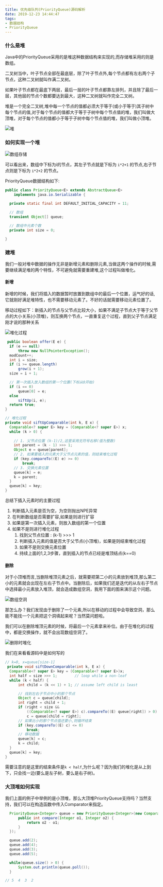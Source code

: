 ```yaml
---
title: 优先级队列(PriorityQueue)源码解析
date: 2019-12-23 14:44:47
tags:
- 数据结构
- PriorityQueue
---
```


### 什么是堆

Java中的PriorityQueue采用的是堆这种数据结构来实现的,而存储堆采用的则是数组。

二叉树当中，叶子节点全部在最底层，除了叶子节点外,每个节点都有左右两个子节点，这种二叉树就叫作满二叉树。

如果叶子节点都在最底下两层，最后一层的叶子节点都靠左排列，并且除了最后一层，其他层的节点个数都要达到最大，这种二叉树就叫作完全二叉树。

堆是一个完全二叉树,堆中每一个节点的值都必须大于等于(或小于等于)其子树中每个节点的值,对于每个节点的值都大于等于子树中每个节点值的堆，我们叫做大顶堆，对于每个节点的值都小于等于子树中每个节点值的堆，我们叫做小顶堆。

![堆](/images/java/big-small-heap.png)

<!--more-->

### 如何实现一个堆

![数组存储](/images/java/store-heap.png)

可以看出来，数组中下标为i的节点，其左子节点就是下标为 `i*2+1` 的节点,右子节点则是下标为 `i*2+2` 的节点。

PriorityQueue数据结构如下:

```java
public class PriorityQueue<E> extends AbstractQueue<E>
    implements java.io.Serializable {
  
  private static final int DEFAULT_INITIAL_CAPACITY = 11;

  // 数组
  transient Object[] queue;

  // 数组中元素个数
  private int size = 0;

}

```

### 建堆

我们一般对堆中数据的操作无非是新增元素和删除元素,当做这两个操作的时候,需要继续满足堆的两个特性，不可避免就需要重建堆,这个过程叫做堆化。


#### 新增

新增的时候，我们将插入的数据暂时放置到数组中的最后一个位置，运气好的话,它就刚好满足堆特性，也不需要移动元素了。不好的话就需要移动元素位置了。

移动过程如下：新插入的节点与父节点比较大小，如果不满足子节点大于等于父节点的大小关系(小顶堆)，则互换两个节点，一直重复这个过程，直到父子节点满足刚才说的那种关系

![堆化过程](/images/java/heapify.png)

```java
 public boolean offer(E e) {
  if (e == null)
      throw new NullPointerException();
  modCount++;
  int i = size;
  if (i >= queue.length)
      grow(i + 1);
  size = i + 1;

  // 第一次插入放入数组的第一个位置(下标从0开始)
  if (i == 0)
      queue[0] = e;
  else
      siftUp(i, e);
  return true;
}

// 堆化过程
private void siftUpComparable(int k, E x) {
  Comparable<? super E> key = (Comparable<? super E>) x;
  while (k > 0) {
    
    // 1. 父节点位置 (k-1)/2,这里采用无符号右移(值为整数)
    int parent = (k - 1) >>> 1;
    Object e = queue[parent];
    // 2. 如果要插入的元素大于父节点元素的值，则结束堆化过程
    if (key.compareTo((E) e) >= 0)
        break;
    // 3. 交换元素位置
    queue[k] = e;
    k = parent;
  }
  queue[k] = key;
}
```

总结下插入元素时的主要过程

1. 判断插入元素是否为空，为空则抛出NPE异常
2. 在判断数组是否需要扩容,如果是则进行扩容
3. 如果是第一次插入元素，则放入数组的第一个位置
4. 如果不是则进行堆化过程
    1. 找到父节点位置 : (k-1) >>> 1
    2. 判断插入元素的值是否大于父节点(小顶堆)，如果是则结束堆化过程 
    3. 如果不是则交换元素位置
    4. 持续上面的1,2,3步骤，直到插入的节点已经是堆顶结点(k==0)

#### 删除

对于小顶堆而言,当删除堆顶元素之后，就需要把第二小的元素放到堆顶,那么第二小的元素就会出现在左右子节点中。当删除后，如果我们还是迭代的从左右子节点中选择最小元素放入堆顶，就会造成数组空洞，我用下面的图来演示这个问题。

![数组空洞](/images/java/array-holes.png)

那怎么办？我们发现由于删除了一个元素,所以在移动的过程中会导致空洞，那么能不能找一个元素把这个洞填起来呢？当然莫问题啦。

我们可以在删除堆顶元素的时候，将最后一个元素拿来补位。由于在堆化的过程中，都是交换操作，就不会出现数组空洞了。

![删除时堆化](/images/java/heapify-when-remove.png)

我们在来看看源码中是如何写的

```java
// k=0, x=queue[size-1]
 private void siftDownComparable(int k, E x) {
  Comparable<? super E> key = (Comparable<? super E>)x;
  int half = size >>> 1;        // loop while a non-leaf
  while (k < half) {
      int child = (k << 1) + 1; // assume left child is least

      // 找到左右子节点中小的那个节点
      Object c = queue[child];
      int right = child + 1;
      if (right < size &&
          ((Comparable<? super E>) c).compareTo((E) queue[right]) > 0)
          c = queue[child = right];
      // 如果比小的那个节点值还要小,则循环结束
      if (key.compareTo((E) c) <= 0)
          break;
      // 移动数据
      queue[k] = c;
      k = child;
  }
  queue[k] = key;
}
```

需要注意的是这里的结束条件是`k < half`,为什么呢？因为我们的堆化是从上到下，只会找一边(要么是左子树，要么是右子树)。

### 大顶堆如何实现

我们上面的例子中举例的是小顶堆，那么大顶堆PriorityQueue支持吗？当然支持，我们可以在构造函数中传入Comparator来指定。

```java
  PriorityQueue<Integer> queue = new PriorityQueue<Integer>(new Comparator<Integer>() {
      public int compare(Integer o1, Integer o2) {
          return o2 - o1;
      }
  });

  queue.add(2);
  queue.add(4);
  queue.add(3);
  queue.add(5);

  while(queue.size() > 0) {
      System.out.println(queue.poll());
  }

// 5  4  3  2

```
